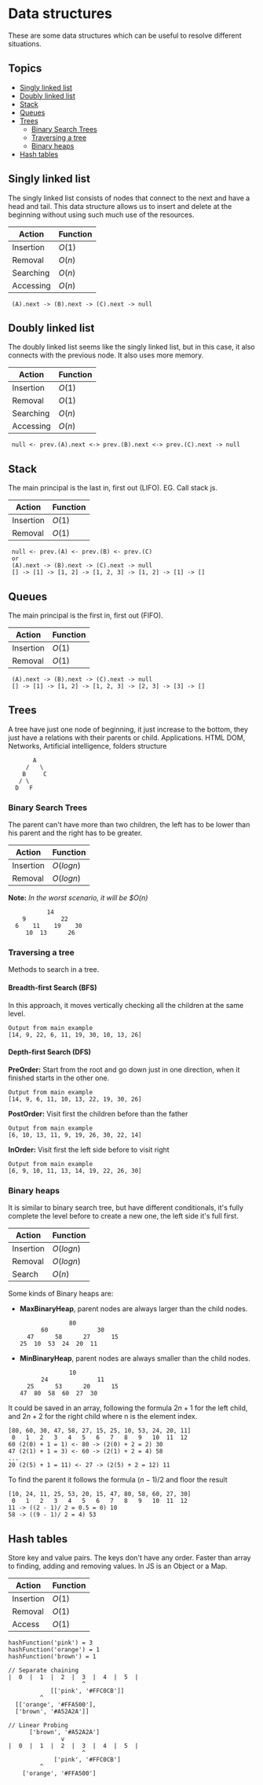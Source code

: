 
# Data structures

These are some data structures which can be useful to resolve different situations.

## Topics

- [Singly linked list](#singly-linked-list)
- [Doubly linked list](#doubly-linked-list)
- [Stack](#stack)
- [Queues](#queues)
- [Trees](#trees)
  - [Binary Search Trees](#binary-search-trees)
  - [Traversing a tree](#traversing-a-tree)
  - [Binary heaps](#binary-heaps)
- [Hash tables](#hash-tables)

## Singly linked list

The singly linked list consists of nodes that connect to the next and have a head and tail. This data structure allows us to insert and delete at the beginning without using such much use of the resources.

Action | Function
------ | --------
Insertion | $O(1)$
Removal | $O(n)$
Searching | $O(n)$
Accessing | $O(n)$

```plain text
 (A).next -> (B).next -> (C).next -> null
```

## Doubly linked list

The doubly linked list seems like the singly linked list, but in this case, it also connects with the previous node.
It also uses more memory.

Action | Function
------ | --------
Insertion | $O(1)$
Removal | $O(1)$
Searching | $O(n)$
Accessing | $O(n)$

```plain text
 null <- prev.(A).next <-> prev.(B).next <-> prev.(C).next -> null
```

## Stack

The main principal is the last in, first out (LIFO). EG. Call stack js.

Action | Function
------ | --------
Insertion | $O(1)$
Removal | $O(1)$

```plain text
 null <- prev.(A) <- prev.(B) <- prev.(C)
 or
 (A).next -> (B).next -> (C).next -> null
 [] -> [1] -> [1, 2] -> [1, 2, 3] -> [1, 2] -> [1] -> []
```

## Queues

The main principal is the first in, first out (FIFO).

Action | Function
------ | --------
Insertion | $O(1)$
Removal | $O(1)$

```plain text
 (A).next -> (B).next -> (C).next -> null
 [] -> [1] -> [1, 2] -> [1, 2, 3] -> [2, 3] -> [3] -> []
```

## Trees

A tree have just one node of beginning, it just increase to the bottom, they just have a relations with their parents or child.
Applications. HTML DOM, Networks, Artificial intelligence, folders structure

```plain text
       A
     /   \
    B     C
   / \
  D   F
```

### Binary Search Trees

The parent can't have more than two children, the left has to be lower than his parent and the right has to be greater.

Action | Function
------ | --------
Insertion | $O(log n)$
Removal | $O(log n)$

**Note:** _In the worst scenario, it will be $O(n)_

```plain text
           14
    9          22
  6    11    19    30
     10  13      26
```

### Traversing a tree

Methods to search in a tree.

#### Breadth-first Search (BFS)

In this approach, it moves vertically checking all the children at the same level.

```plain text
Output from main example
[14, 9, 22, 6, 11, 19, 30, 10, 13, 26]
```

#### Depth-first Search (DFS)

**PreOrder:** Start from the root and go down just in one direction, when it finished starts in the other one.

```plain text
Output from main example
[14, 9, 6, 11, 10, 13, 22, 19, 30, 26]
```

**PostOrder:** Visit first the children before than the father

```plain text
Output from main example
[6, 10, 13, 11, 9, 19, 26, 30, 22, 14]
```

**InOrder:** Visit first the left side before to visit right

```plain text
Output from main example
[6, 9, 10, 11, 13, 14, 19, 22, 26, 30]
```

### Binary heaps

It is similar to binary search tree, but have different conditionals, it's fully complete the level before to create a new one, the left side it's full first.

Action | Function
------ | --------
Insertion | $O(log n)$
Removal | $O(log n)$
Search  | $O(n)$

Some kinds of Binary heaps are:

- **MaxBinaryHeap**, parent nodes are always larger than the child nodes.

  ```plain text
                80
        60              30
    47      58      27      15
  25  10  53  24  20  11
  ```

- **MinBinaryHeap**, parent nodes are always smaller than the child nodes.

  ```plain text
                10
        24              11
    25      53      20      15
  47  80  58  60  27  30
  ```

It could be saved in an array, following the formula $2n+1$ for the left child, and $2n+2$ for the right child where n is the element index.

```plain text
[80, 60, 30, 47, 58, 27, 15, 25, 10, 53, 24, 20, 11]
 0   1   2   3   4   5   6   7   8   9   10  11  12
60 (2(0) + 1 = 1) <- 80 -> (2(0) + 2 = 2) 30
47 (2(1) + 1 = 3) <- 60 -> (2(1) + 2 = 4) 58
...
20 (2(5) + 1 = 11) <- 27 -> (2(5) + 2 = 12) 11
```

To find the parent it follows the formula $(n-1)/2$ and floor the result

```plain text
[10, 24, 11, 25, 53, 20, 15, 47, 80, 58, 60, 27, 30]
 0   1   2   3   4   5   6   7   8   9   10  11  12
11 -> ((2 - 1)/ 2 = 0.5 = 0) 10
58 -> ((9 - 1)/ 2 = 4) 53
```

## Hash tables

Store key and value pairs. The keys don't have any order. Faster than array to finding, adding and removing values. In JS is an Object or a Map.

Action | Function
------ | --------
Insertion | $O(1)$
Removal | $O(1)$
Access | $O(1)$

```plain text
hashFunction('pink') = 3
hashFunction('orange') = 1
hashFunction('brown') = 1

// Separate chaining
|  0  |  1  |  2  |  3  |  4  |  5  |
                     ^
            [['pink', '#FFC0CB']]
         ^
  [['orange', '#FFA500'],
  ['brown', '#A52A2A']]

// Linear Probing
      ['brown', '#A52A2A']
               v
|  0  |  1  |  2  |  3  |  4  |  5  |
                     ^
             ['pink', '#FFC0CB']
         ^
    ['orange', '#FFA500']
```
